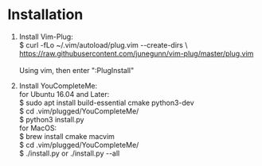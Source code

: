 # Installation
1. Install Vim-Plug:<br />
    $ curl -fLo ~/.vim/autoload/plug.vim --create-dirs \\<br />
            https://raw.githubusercontent.com/junegunn/vim-plug/master/plug.vim<br /><br />
    Using vim, then enter ":PlugInstall"<br />

2. Install YouCompleteMe:<br />
   for Ubuntu 16.04 and Later:<br />
       $ sudo apt install build-essential cmake python3-dev<br />
       $ cd .vim/plugged/YouCompleteMe/<br />
       $ python3 install.py<br />
   for MacOS:<br />
       $ brew install cmake macvim<br />
       $ cd .vim/plugged/YouCompleteMe/<br />
       $ ./install.py or ./install.py --all<br />
